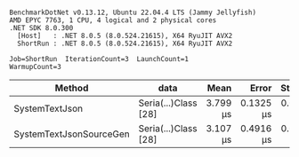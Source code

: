 ```

BenchmarkDotNet v0.13.12, Ubuntu 22.04.4 LTS (Jammy Jellyfish)
AMD EPYC 7763, 1 CPU, 4 logical and 2 physical cores
.NET SDK 8.0.300
  [Host]   : .NET 8.0.5 (8.0.524.21615), X64 RyuJIT AVX2
  ShortRun : .NET 8.0.5 (8.0.524.21615), X64 RyuJIT AVX2

Job=ShortRun  IterationCount=3  LaunchCount=1  
WarmupCount=3  

```
| Method                  | data                 | Mean     | Error     | StdDev    | Min      | Max      | Gen0   | Allocated |
|------------------------ |--------------------- |---------:|----------:|----------:|---------:|---------:|-------:|----------:|
| SystemTextJson          | Seria(...)Class [28] | 3.799 μs | 0.1325 μs | 0.0073 μs | 3.794 μs | 3.807 μs | 0.0229 |   2.07 KB |
| SystemTextJsonSourceGen | Seria(...)Class [28] | 3.107 μs | 0.4916 μs | 0.0269 μs | 3.087 μs | 3.137 μs | 0.0267 |    2.2 KB |
